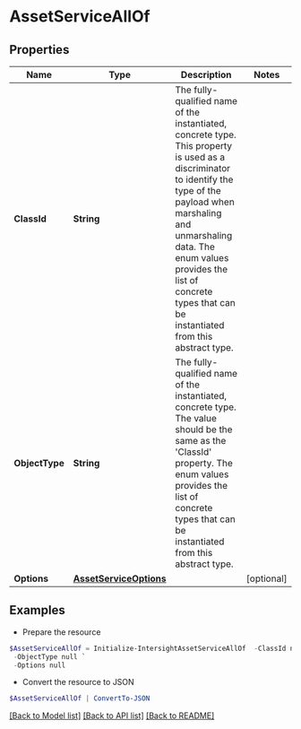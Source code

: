 # AssetServiceAllOf
## Properties

Name | Type | Description | Notes
------------ | ------------- | ------------- | -------------
**ClassId** | **String** | The fully-qualified name of the instantiated, concrete type. This property is used as a discriminator to identify the type of the payload when marshaling and unmarshaling data. The enum values provides the list of concrete types that can be instantiated from this abstract type. | 
**ObjectType** | **String** | The fully-qualified name of the instantiated, concrete type. The value should be the same as the &#39;ClassId&#39; property. The enum values provides the list of concrete types that can be instantiated from this abstract type. | 
**Options** | [**AssetServiceOptions**](AssetServiceOptions.md) |  | [optional] 

## Examples

- Prepare the resource
```powershell
$AssetServiceAllOf = Initialize-IntersightAssetServiceAllOf  -ClassId null `
 -ObjectType null `
 -Options null
```

- Convert the resource to JSON
```powershell
$AssetServiceAllOf | ConvertTo-JSON
```

[[Back to Model list]](../README.md#documentation-for-models) [[Back to API list]](../README.md#documentation-for-api-endpoints) [[Back to README]](../README.md)

